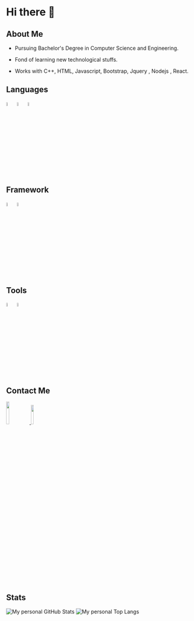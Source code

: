 # Hi there 👋

##  About Me
- Pursuing Bachelor's Degree in Computer Science and Engineering.

- Fond of learning new technological stuffs.

- Works with C++, HTML, Javascript, Bootstrap, Jquery , Nodejs , React.

## Languages
<div>
 <img src="https://cdn.jsdelivr.net/gh/devicons/devicon/icons/cplusplus/cplusplus-original.svg" width="5%" />
 
  <img src="https://cdn.jsdelivr.net/gh/devicons/devicon/icons/html5/html5-original.svg" width="5%" />
  
  <img src="https://cdn.jsdelivr.net/gh/devicons/devicon/icons/javascript/javascript-original.svg" width="5%" />
</div>

## Framework
<div>
  <img src="https://cdn.jsdelivr.net/gh/devicons/devicon/icons/jquery/jquery-plain.svg" width="5%" />
  
  <img src="https://cdn.jsdelivr.net/gh/devicons/devicon/icons/bootstrap/bootstrap-original.svg" width="5%" />     
</div>

## Tools
<div>
<img src="https://cdn.jsdelivr.net/gh/devicons/devicon/icons/vscode/vscode-original.svg" width="5%" />
<img src="https://cdn.jsdelivr.net/gh/devicons/devicon/icons/postman/postman-original.svg" width="5%" />
</div>
          
## Contact Me
<a href="https://www.instagram.com/himanshuch3003/">
<img src="https://img.shields.io/badge/-Instagram-9cf?logo=Instagram&logoColor=#E4405F" width="12.5%" />
</a>
<a href="https://www.linkedin.com/in/choudhary-himanshu-60615625a/">
 <img src="https://img.shields.io/badge/Linkedin-blue?logo=Linkedin&logoColor=#2962FF" width="11.5%" />
</a>

## Stats
![My personal GitHub Stats](https://github-readme-stats.vercel.app/api?username=choudharyhimanshustar&show_icons=true&count_private=true&theme=react&hide_border=true&bg_color=0D1117)
![My personal Top Langs](https://github-readme-stats.vercel.app/api/top-langs/?username=choudharyhimanshustar&langs_count=8&count_private=true&layout=compact&theme=react&hide_border=true&bg_color=0D1117)
